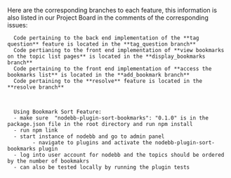 Here are the  corresponding branches to each feature, this information is also listed in our Project Board in the comments of the corresponding issues:

      Code pertaining to the back end implementation of the **tag question** feature is located in the **tag_question branch**
      Code pertianing to the front end implementation of **view bookmarks on the topic list pages** is located in the **display_bookmarks branch**
      Code pertaining to the front end implementation of **access the bookmarks list** is located in the **add_bookmark branch**
      Code pertaining to the **resolve** feature is located in the **resolve branch**
      
      
      
      Using Bookmark Sort Feature:
      - make sure  "nodebb-plugin-sort-bookmarks": "0.1.0" is in the package.json file in the root directory and run npm install
      - run npm link
      - start instance of nodebb and go to admin panel 
            - navigate to plugins and activate the nodebb-plugin-sort-bookmarks plugin
      - log into user account for nodebb and the topics should be ordered by the number of bookmakrs
      - can also be tested locally by running the plugin tests 

